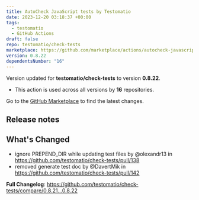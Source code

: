 ```yaml
---
title: AutoCheck JavaScript tests by Testomatio
date: 2023-12-20 03:18:37 +00:00
tags:
  - testomatio
  - GitHub Actions
draft: false
repo: testomatio/check-tests
marketplace: https://github.com/marketplace/actions/autocheck-javascript-tests-by-testomatio
version: 0.8.22
dependentsNumber: "16"
---
```



Version updated for **testomatio/check-tests** to version **0.8.22**.
- This action is used across all versions by **16** repositories.

Go to the [GitHub Marketplace](https://github.com/marketplace/actions/autocheck-javascript-tests-by-testomatio) to find the latest changes.

## Release notes

## What's Changed
* ignore PREPEND_DIR while updating test files by @olexandr13 in https://github.com/testomatio/check-tests/pull/138
* removed generate test doc by @DavertMik in https://github.com/testomatio/check-tests/pull/142


**Full Changelog**: https://github.com/testomatio/check-tests/compare/0.8.21...0.8.22
